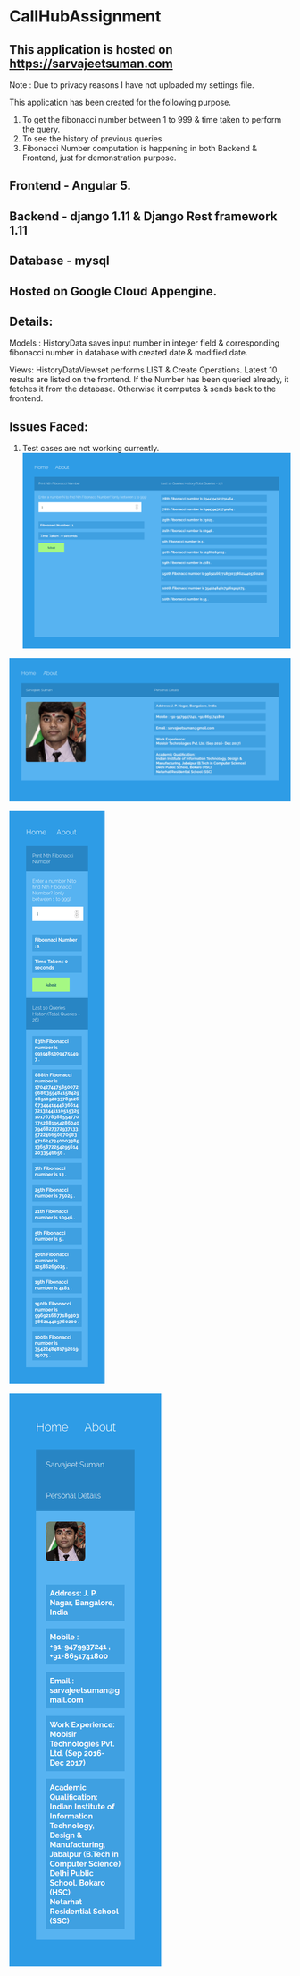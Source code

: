 # CallHubAssignment

## This application is hosted on https://sarvajeetsuman.com
Note : Due to privacy reasons I have not uploaded my settings file. 

This application has been created for the following purpose.

1. To get the fibonacci number between 1 to 999 & time taken to perform the query.
2. To see the history of previous queries
3. Fibonacci Number computation is happening in both Backend & Frontend,
   just for demonstration purpose.

## Frontend - Angular 5.
## Backend - django 1.11 & Django Rest framework 1.11
## Database - mysql
## Hosted on Google Cloud Appengine.

## Details:
Models : HistoryData 
saves input number in integer field & corresponding 
fibonacci number in database with created date & 
modified date.

Views:
HistoryDataViewset performs LIST & Create Operations.
Latest 10 results are listed on the frontend.
If the Number has been queried already, it fetches it from
the database. Otherwise it computes & sends back to the frontend.

## Issues Faced:
 1. Test cases are not working currently.
 ![](Screenshots/screenshot-sarvajeetsuman.com-2018-04-05-09-48-42.png)

 ![](Screenshots/screenshot-sarvajeetsuman.com-2018-04-05-09-49-55.png)
 
 ![](Screenshots/screenshot-sarvajeetsuman.com-2018-04-05-09-50-51.png)
 
 ![](Screenshots/screenshot-sarvajeetsuman.com-2018-04-05-09-51-18.png)

